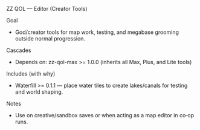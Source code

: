 ZZ QOL — Editor (Creator Tools)

Goal
- God/creator tools for map work, testing, and megabase grooming outside normal progression.

Cascades
- Depends on: zz-qol-max >= 1.0.0 (inherits all Max, Plus, and Lite tools)

Includes (with why)
- Waterfill >= 0.1.1 — place water tiles to create lakes/canals for testing and world shaping.

Notes
- Use on creative/sandbox saves or when acting as a map editor in co‑op runs.

